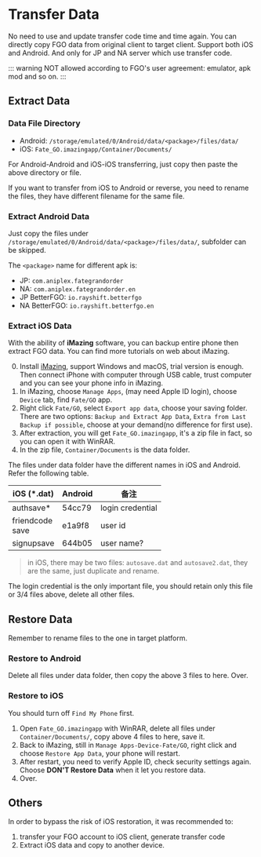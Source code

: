 # Transfer Data

No need to use and update transfer code time and time again. You can directly copy FGO data from original client to target client. Support both iOS and Android. And only for JP and NA server which use transfer code.

::: warning
NOT allowed according to FGO's user agreement: emulator, apk mod and so on.
:::

## Extract Data

### Data File Directory

- Android: `/storage/emulated/0/Android/data/<package>/files/data/`
- iOS: `Fate_GO.imazingapp/Container/Documents/`

For Android-Android and iOS-iOS transferring, just copy then paste the above directory or file.

If you want to transfer from iOS to Android or reverse, you need to rename the files, they have different filename for the same file.

### Extract Android Data

Just copy the files under `/storage/emulated/0/Android/data/<package>/files/data/`, subfolder can be skipped.

The `<package>` name for different apk is:

- JP: `com.aniplex.fategrandorder`
- NA: `com.aniplex.fategrandorder.en`
- JP BetterFGO: `io.rayshift.betterfgo`
- NA BetterFGO: `io.rayshift.betterfgo.en`

### Extract iOS Data

With the ability of **iMazing** software, you can backup entire phone then extract FGO data. You can find more tutorials on web about iMazing.

0. Install [iMazing](https://imazing.com), support Windows and macOS, trial version is enough. Then connect iPhone with computer through USB cable, trust computer and you can see your phone info in iMazing.
1. In iMazing, choose `Manage Apps`, (may need Apple ID login), choose `Device` tab, find `Fate/GO` app.
2. Right click `Fate/GO`, select `Export app data`, choose your saving folder. There are two options: `Backup and Extract App Data`, `Extra from Last Backup if possible`, choose at your demand(no difference for first use).
3. After extraction, you will get `Fate_GO.imazingapp`, it's a zip file in fact, so you can open it with WinRAR.
4. In the zip file, `Container/Documents` is the data folder.

The files under data folder have the different names in iOS and Android. Refer the following table.

| iOS (\*.dat)       | Android | 备注             |
| ------------------ | ------- | ---------------- |
| authsave\*         | 54cc79  | login credential |
| friendcode<br>save | e1a9f8  | user id          |
| signupsave         | 644b05  | user name?       |

> in iOS, there may be two files: `autosave.dat` and `autosave2.dat`, they are the same, just duplicate and rename.

The login credential is the only important file, you should retain only this file or 3/4 files above, delete all other files.

## Restore Data

Remember to rename files to the one in target platform.

### Restore to Android

Delete all files under data folder, then copy the above 3 files to here. Over.

### Restore to iOS

You should turn off `Find My Phone` first.

1. Open `Fate_GO.imazingapp` with WinRAR, delete all files under `Container/Documents/`, copy above 4 files to here, save it.
2. Back to iMazing, still in `Manage Apps-Device-Fate/GO`, right click and choose `Restore App Data`, your phone will restart.
3. After restart, you need to verify Apple ID, check security settings again. Choose **DON'T Restore Data** when it let you restore data.
4. Over.

## Others

In order to bypass the risk of iOS restoration, it was recommended to:

1. transfer your FGO account to iOS client, generate transfer code
2. Extract iOS data and copy to another device.
